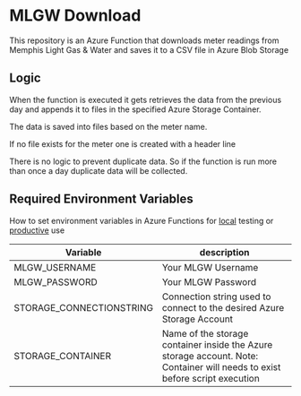 # MLGW Download

This repository is an Azure Function that downloads meter readings from Memphis Light Gas & Water and saves it to a CSV file in Azure Blob Storage

## Logic

When the function is executed it gets retrieves the data from the previous day and appends it to files in the specified Azure Storage Container.

The data is saved into files based on the meter name.

If no file exists for the meter one is created with a header line

There is no logic to prevent duplicate data. So if the function is run more than once a day duplicate data will be collected.

## Required Environment Variables

How to set environment variables in Azure Functions for [local](https://docs.microsoft.com/en-us/azure/azure-functions/functions-run-local#local-settings-file) testing or [productive](https://docs.microsoft.com/en-us/azure/azure-functions/functions-how-to-use-azure-function-app-settings) use

|Variable|description|
|---|---|
|MLGW_USERNAME| Your MLGW Username |
|MLGW_PASSWORD| Your MLGW Password|
|STORAGE_CONNECTIONSTRING|Connection string used to connect to the desired Azure Storage Account|
|STORAGE_CONTAINER| Name of the storage container inside the Azure storage account. Note: Container will needs to exist before script execution |

